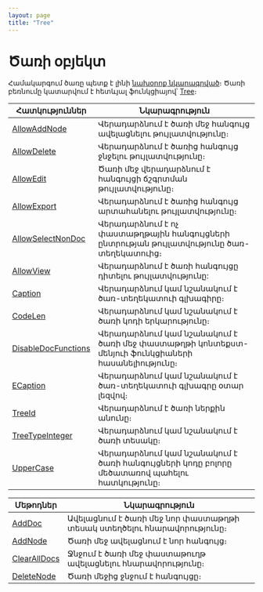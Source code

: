 ```yaml
---
layout: page
title: "Tree"
---
```

# Ծառի օբյեկտ 
Համակարգում ծառը պետք է լինի [նախօրոք նկարագրված](../Defs/Tree.html)։ Ծառի բեռնումը կատարվում է հետևյալ ֆունկցիայով՝ [Tree](Functions/SysDefManagment/Tree.html)։

|Հատկություններ|Նկարագրություն|
|--|--|
|[AllowAddNode](ASTree/AllowAddNode.md) | Վերադարձնում է ծառի մեջ հանգույց ավելացնելու թույլատվությունը։|
|[AllowDelete](ASTree/AllowDelete.html) | Վերադարձնում է ծառից հանգույց ջնջելու թույլատվությունը։|
|[AllowEdit](ASTree/AllowEdit.html) | Ծառի մեջ վերադարձնում է հանգույցի ճշգրտման թույլատվությունը։|
|[AllowExport](ASTREE/AllowExport.html) | Վերադարձնում է ծառից հանգույց արտահանելու թույլատվությունը։|
|[AllowSelectNonDoc](ASTREE/AllowSelectNonDoc.html) | Վերադարձնում է ոչ փաստաթղթային հանգույցների ընտրության թույլատվությունը ծառ-տեղեկատուից։|
|[AllowView](ASTREE/AllowView.html) | Վերադարձնում է ծառի հանգույցը դիտելու թույլատվությունը: |
|[Caption](ASTree/Caption.html) | Վերադարձնում կամ նշանակում է ծառ-տեղեկատուի գլխագիրը։|
|[CodeLen](ASTree/CodeLen.html) |Վերադարձնում կամ նշանակում է ծառի կոդի երկարությունը։|
|[DisableDocFunctions](ASTREE/DisableDocFunctions.html) |Վերադարձնում կամ նշանակում է ծառի մեջ փաստաթղթի կոնտեքստ-մենյուի ֆունկցիաների հասանելիությունը։|
|[ECaption](ASTREE/ECaption.html) | Վերադարձնում կամ նշանակում է ծառ-տեղեկատուի գլխագրը օտար լեզվով։|
|[TreeId](ASTree/TreeId.html) | Վերադարձնում է ծառի ներքին անունը։|
|[TreeTypeInteger](ASTree/TreeTypeInteger.html) | Վերադարձնում կամ նշանակում է ծառի տեսակը։|
| [UpperCase](ASTREE/Uppercase.html) | Վերադարձնում կամ նշանակում է ծառի հանգույցների կոդը բոլորը մեծատառով պահելու հատկությունը։|

|Մեթոդներ|Նկարագրություն|
|--|--|
|[AddDoc](ASTREE/AddDoc.html) | Ավելացնում է ծառի մեջ նոր փաստաթղթի տեսակ ստեղծելու հնարավորությունը։|
|[AddNode](ASTREE/AddNode.html) | Ծառի մեջ ավելացնում է նոր հանգույց։|
|[ClearAllDocs](ASTREE/ClearAllDocs.html) |Ջնջում է ծառի մեջ փաստաթուղթ ավելացնելու հնարավորությունը։|
|[DeleteNode](ASTREE/DeleteNode.html) | Ծառի մեջից ջնջում է հանգույցը։|